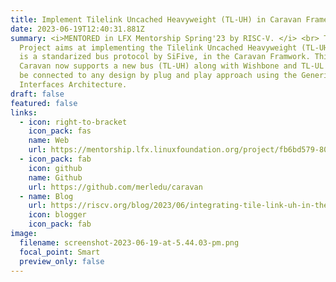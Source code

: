 ```yaml
---
title: Implement Tilelink Uncached Heavyweight (TL-UH) in Caravan Framework
date: 2023-06-19T12:40:31.881Z
summary: <i>M﻿ENTORED in LFX Mentorship Spring'23 by RISC-V. </i> <br> This
  Project aims at implementing the Tilelink Uncached Heavyweight (TL-UH) which
  is a standarized bus protocol by SiFive, in the Caravan Framwork. This way
  Caravan now supports a new bus (TL-UH) along with Wishbone and TL-UL that can
  be connected to any design by plug and play approach using the Generic
  Interfaces Architecture.
draft: false
featured: false
links:
  - icon: right-to-bracket
    icon_pack: fas
    name: Web
    url: https://mentorship.lfx.linuxfoundation.org/project/fb6bd579-8034-4492-8bad-af9c82316b2c
  - icon_pack: fab
    icon: github
    name: Github
    url: https://github.com/merledu/caravan
  - name: Blog
    url: https://riscv.org/blog/2023/06/integrating-tile-link-uh-in-the-caravan-framework-a-journey-of-enhanced-functionality/
    icon: blogger
    icon_pack: fab
image:
  filename: screenshot-2023-06-19-at-5.44.03-pm.png
  focal_point: Smart
  preview_only: false
---
```

